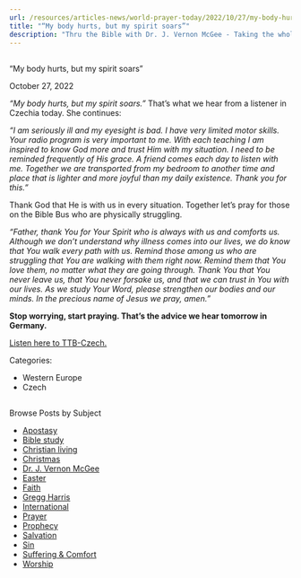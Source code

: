 ```yaml
---
url: /resources/articles-news/world-prayer-today/2022/10/27/my-body-hurts-but-my-spirit-soars
title: "“My body hurts, but my spirit soars”"
description: "Thru the Bible with Dr. J. Vernon McGee - Taking the whole Word to the whole world"
---
```







## 
 “My body hurts, but my spirit soars”


October 27, 2022
![]()




*“My body hurts, but my spirit soars.”* That’s what we hear from a listener in Czechia today. She continues:

*“I am seriously ill and my eyesight is bad. I have very limited motor skills. Your radio program is very important to me. With each teaching I am inspired to know God more and trust Him with my situation. I need to be reminded frequently of His grace. A friend comes each day to listen with me. Together we are transported from my bedroom to another time and place that is lighter and more joyful than my daily existence. Thank you for this.”*

Thank God that He is with us in every situation. Together let’s pray for those on the Bible Bus who are physically struggling.

*“Father, thank You for Your Spirit who is always with us and comforts us. Although we don’t understand why illness comes into our lives, we do know that You walk every path with us. Remind those among us who are struggling that You are walking with them right now. Remind them that You love them, no matter what they are going through. Thank You that You never leave us, that You never forsake us, and that we can trust in You with our lives. As we study Your Word, please strengthen our bodies and our minds. In the precious name of Jesus we pray, amen.”*

**Stop worrying, start praying. That’s the advice we hear tomorrow in Germany.** 

[Listen here to TTB-Czech.](https://ttb.twr.org/home/day,0425/language,CES)



Categories: 


* Western Europe
* Czech









## 
 Browse Posts by Subject


* [Apostasy](/resources/articles-news/-in-tags/tags/Apostasy)
* [Bible study](/resources/articles-news/-in-tags/tags/Bible-study)
* [Christian living](/resources/articles-news/-in-tags/tags/Christian-living)
* [Christmas](/resources/articles-news/-in-tags/tags/Christmas)
* [Dr. J. Vernon McGee](/resources/articles-news/-in-tags/tags/Dr-J-Vernon-McGee)
* [Easter](/resources/articles-news/-in-tags/tags/easter)
* [Faith](/resources/articles-news/-in-tags/tags/Faith)
* [Gregg Harris](/resources/articles-news/-in-tags/tags/Gregg-Harris)
* [International](/resources/articles-news/-in-tags/tags/International)
* [Prayer](/resources/articles-news/-in-tags/tags/prayer)
* [Prophecy](/resources/articles-news/-in-tags/tags/Prophecy)
* [Salvation](/resources/articles-news/-in-tags/tags/Salvation)
* [Sin](/resources/articles-news/-in-tags/tags/sin)
* [Suffering & Comfort](/resources/articles-news/-in-tags/tags/Suffering-Comfort)
* [Worship](/resources/articles-news/-in-tags/tags/worship)







